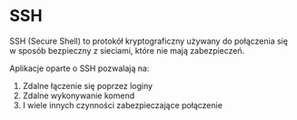 # SSH
SSH (Secure Shell) to protokół kryptograficzny używany do połączenia się w sposób bezpieczny z sieciami, które nie mają zabezpieczeń.

Aplikacje oparte o SSH pozwalają na:
1. Zdalne łączenie się poprzez loginy
2. Zdalne wykonywanie komend
3. I wiele innych czynności zabezpieczające połączenie